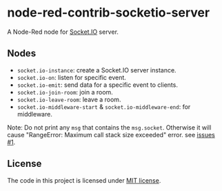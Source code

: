 # node-red-contrib-socketio-server

A Node-Red node for [Socket.IO](https://socket.io/docs/v3) server.

## Nodes

-   `socket.io-instance`: create a Socket.IO server instance.
-   `socket.io-on`: listen for specific event.
-   `socket.io-emit`: send data for a specific event to clients.
-   `socket.io-join-room`: join a room.
-   `socket.io-leave-room`: leave a room.
-   `socket.io-middleware-start` & `socket.io-middleware-end`: for middleware.

Note: Do not print any `msg` that contains the `msg.socket`. Otherwise it will cause "RangeError: Maximum call stack size exceeded" error. see [issues #1](https://github.com/ArcherGu/node-red-contrib-socketio-server/issues/1).

## License

The code in this project is licensed under [MIT license](https://github.com/ArcherGu/node-red-contrib-socketio-server/blob/main/LICENSE).
